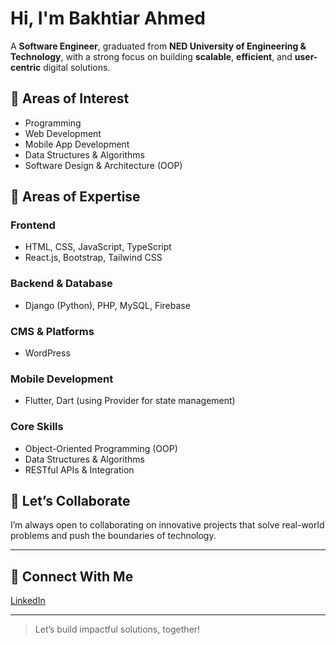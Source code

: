 # Hi, I'm Bakhtiar Ahmed

A **Software Engineer**, graduated from **NED University of Engineering & Technology**, with a strong focus on building **scalable**, **efficient**, and **user-centric** digital solutions.


## 🔹 Areas of Interest
- Programming  
- Web Development  
- Mobile App Development  
- Data Structures & Algorithms  
- Software Design & Architecture (OOP)


## 🔹 Areas of Expertise

### Frontend
- HTML, CSS, JavaScript, TypeScript  
- React.js, Bootstrap, Tailwind CSS  

### Backend & Database
- Django (Python), PHP, MySQL, Firebase  

### CMS & Platforms
- WordPress  

### Mobile Development
- Flutter, Dart (using Provider for state management)

### Core Skills
- Object-Oriented Programming (OOP)  
- Data Structures & Algorithms  
- RESTful APIs & Integration  


## 💬 Let’s Collaborate
I’m always open to collaborating on innovative projects that solve real-world problems and push the boundaries of technology.

---

## 🔗 Connect With Me
[LinkedIn](https://www.linkedin.com/in/bakhtiar-ahmed-313991249/)

---

> Let’s build impactful solutions, together!

